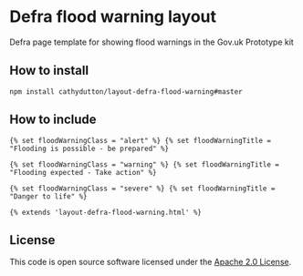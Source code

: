 # Defra flood warning layout

Defra page template for showing flood warnings in the Gov.uk Prototype kit

## How to install

`npm install cathydutton/layout-defra-flood-warning#master`

## How to include

`{% set floodWarningClass = "alert" %}
{% set floodWarningTitle = "Flooding is possible - be prepared" %}`

`{% set floodWarningClass = "warning" %}
{% set floodWarningTitle = "Flooding expected - Take action" %}`

`{% set floodWarningClass = "severe" %}
{% set floodWarningTitle = "Danger to life" %}`


`{% extends 'layout-defra-flood-warning.html' %}`


## License

This code is open source software licensed under the [Apache 2.0 License]("http://www.apache.org/licenses/LICENSE-2.0.html").